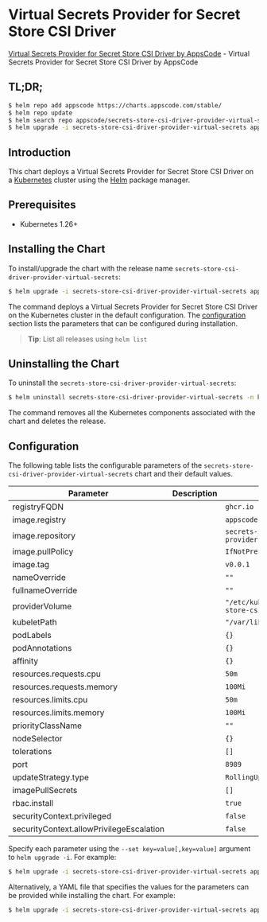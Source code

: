 # Virtual Secrets Provider for Secret Store CSI Driver

[Virtual Secrets Provider for Secret Store CSI Driver by AppsCode](https://github.com/virtual-secrets) - Virtual Secrets Provider for Secret Store CSI Driver by AppsCode

## TL;DR;

```bash
$ helm repo add appscode https://charts.appscode.com/stable/
$ helm repo update
$ helm search repo appscode/secrets-store-csi-driver-provider-virtual-secrets --version=v2025.3.14
$ helm upgrade -i secrets-store-csi-driver-provider-virtual-secrets appscode/secrets-store-csi-driver-provider-virtual-secrets -n kube-system --create-namespace --version=v2025.3.14
```

## Introduction

This chart deploys a Virtual Secrets Provider for Secret Store CSI Driver on a [Kubernetes](http://kubernetes.io) cluster using the [Helm](https://helm.sh) package manager.

## Prerequisites

- Kubernetes 1.26+

## Installing the Chart

To install/upgrade the chart with the release name `secrets-store-csi-driver-provider-virtual-secrets`:

```bash
$ helm upgrade -i secrets-store-csi-driver-provider-virtual-secrets appscode/secrets-store-csi-driver-provider-virtual-secrets -n kube-system --create-namespace --version=v2025.3.14
```

The command deploys a Virtual Secrets Provider for Secret Store CSI Driver on the Kubernetes cluster in the default configuration. The [configuration](#configuration) section lists the parameters that can be configured during installation.

> **Tip**: List all releases using `helm list`

## Uninstalling the Chart

To uninstall the `secrets-store-csi-driver-provider-virtual-secrets`:

```bash
$ helm uninstall secrets-store-csi-driver-provider-virtual-secrets -n kube-system
```

The command removes all the Kubernetes components associated with the chart and deletes the release.

## Configuration

The following table lists the configurable parameters of the `secrets-store-csi-driver-provider-virtual-secrets` chart and their default values.

|                Parameter                 | Description |                            Default                             |
|------------------------------------------|-------------|----------------------------------------------------------------|
| registryFQDN                             |             | <code>ghcr.io</code>                                           |
| image.registry                           |             | <code>appscode</code>                                          |
| image.repository                         |             | <code>secrets-store-csi-driver-provider-virtual-secrets</code> |
| image.pullPolicy                         |             | <code>IfNotPresent</code>                                      |
| image.tag                                |             | <code>v0.0.1</code>                                            |
| nameOverride                             |             | <code>""</code>                                                |
| fullnameOverride                         |             | <code>""</code>                                                |
| providerVolume                           |             | <code>"/etc/kubernetes/secrets-store-csi-providers"</code>     |
| kubeletPath                              |             | <code>"/var/lib/kubelet"</code>                                |
| podLabels                                |             | <code>{}</code>                                                |
| podAnnotations                           |             | <code>{}</code>                                                |
| affinity                                 |             | <code>{}</code>                                                |
| resources.requests.cpu                   |             | <code>50m</code>                                               |
| resources.requests.memory                |             | <code>100Mi</code>                                             |
| resources.limits.cpu                     |             | <code>50m</code>                                               |
| resources.limits.memory                  |             | <code>100Mi</code>                                             |
| priorityClassName                        |             | <code>""</code>                                                |
| nodeSelector                             |             | <code>{}</code>                                                |
| tolerations                              |             | <code>[]</code>                                                |
| port                                     |             | <code>8989</code>                                              |
| updateStrategy.type                      |             | <code>RollingUpdate</code>                                     |
| imagePullSecrets                         |             | <code>[]</code>                                                |
| rbac.install                             |             | <code>true</code>                                              |
| securityContext.privileged               |             | <code>false</code>                                             |
| securityContext.allowPrivilegeEscalation |             | <code>false</code>                                             |


Specify each parameter using the `--set key=value[,key=value]` argument to `helm upgrade -i`. For example:

```bash
$ helm upgrade -i secrets-store-csi-driver-provider-virtual-secrets appscode/secrets-store-csi-driver-provider-virtual-secrets -n kube-system --create-namespace --version=v2025.3.14 --set registryFQDN=ghcr.io
```

Alternatively, a YAML file that specifies the values for the parameters can be provided while
installing the chart. For example:

```bash
$ helm upgrade -i secrets-store-csi-driver-provider-virtual-secrets appscode/secrets-store-csi-driver-provider-virtual-secrets -n kube-system --create-namespace --version=v2025.3.14 --values values.yaml
```
